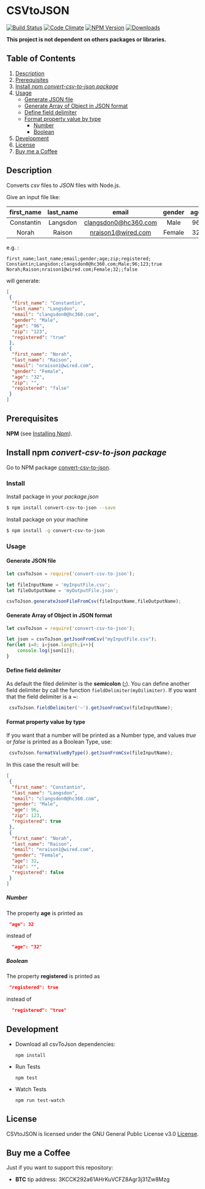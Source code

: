 # CSVtoJSON 
[![Build Status](https://travis-ci.org/iuccio/csvToJson.svg?branch=master)](https://travis-ci.org/iuccio/csvToJson) [![Code Climate](https://codeclimate.com/github/iuccio/csvToJson/badges/gpa.svg)](https://codeclimate.com/github/iuccio/csvToJson)
[![NPM Version](https://img.shields.io/npm/v/convert-csv-to-json.svg)](https://npmjs.org/package/convert-csv-to-json)
[![Downloads](https://img.shields.io/npm/dm/convert-csv-to-json.svg)](https://npmjs.org/package/convert-csv-to-json)

**This project is not dependent on others packages or libraries.**

## Table of Contents
1. [Description](#description)
1. [Prerequisites](#prerequisites)
1. [Install npm *convert-csv-to-json package*](#install-npm-convert-csv-to-json-package)
1. [Usage](#usage)
    * [Generate JSON file](#generate-json-file)
    * [Generate Array of Object in JSON format](#generate-array-of-object-in-json-format)
    * [Define field delimiter](#define-field-delimiter)
    * [Format property value by type](#format-property-value-by-type)
        * [Number](#number)
        * [Boolean](#boolean)
1. [Development](#development)
1. [License](#license)
1. [Buy me a Coffee](#buy-me-a-coffee)


## Description
Converts *csv* files to *JSON* files with Node.js. 

Give an input file like:

|first_name|last_name|email|gender|age|zip|registered|
|:----------:|:-------:|:---:|:----:|:---:|:---:|:---:|
|Constantin|Langsdon|clangsdon0@hc360.com|Male|96|123|true|
|Norah|Raison|nraison1@wired.com|Female|32| |false|

e.g. :
~~~
first_name;last_name;email;gender;age;zip;registered;
Constantin;Langsdon;clangsdon0@hc360.com;Male;96;123;true
Norah;Raison;nraison1@wired.com;Female;32;;false
~~~

will generate:


```json
[
 {
  "first_name": "Constantin",
  "last_name": "Langsdon",
  "email": "clangsdon0@hc360.com",
  "gender": "Male",
  "age": "96",
  "zip": "123",
  "registered": "true"
 },
 {
  "first_name": "Norah",
  "last_name": "Raison",
  "email": "nraison1@wired.com",
  "gender": "Female",
  "age": "32",
  "zip": "",
  "registered": "false"
 }
]
```

## Prerequisites
**NPM** (see [Installing Npm](https://docs.npmjs.com/getting-started/installing-node)).

## Install npm *convert-csv-to-json package*
Go to NPM package [convert-csv-to-json](https://www.npmjs.com/package/convert-csv-to-json).

### Install
Install package in your *package.json*
```bash
$ npm install convert-csv-to-json --save
```
Install package on your machine
```bash
$ npm install -g convert-csv-to-json
```

### Usage
#### Generate JSON file
```js
let csvToJson = require('convert-csv-to-json');

let fileInputName = 'myInputFile.csv'; 
let fileOutputName = 'myOutputFile.json';

csvToJson.generateJsonFileFromCsv(fileInputName,fileOutputName);
```
#### Generate Array of Object in JSON format
```js
let csvToJson = require('convert-csv-to-json');

let json = csvToJson.getJsonFromCsv("myInputFile.csv");
for(let i=0; i<json.length;i++){
    console.log(json[i]);
}
```
#### Define field delimiter
As default the filed delimiter is the **semicolon** (**;**). You can define another field delimiter 
by call the function ```fieldDelimiter(myDilimiter)```.
If you want that the field delimiter is a **~**:

```js
 csvToJson.fieldDelimiter('~').getJsonFromCsv(fileInputName);
```


#### Format property value by type
If you want that a number will be printed as a Number type, and values *true* or *false* is printed as a Boolean Type, use:
```js
 csvToJson.formatValueByType().getJsonFromCsv(fileInputName);
```
In this case the result will be: 

```json
[
 {
  "first_name": "Constantin",
  "last_name": "Langsdon",
  "email": "clangsdon0@hc360.com",
  "gender": "Male",
  "age": 96,
  "zip": 123,
  "registered": true
 },
 {
  "first_name": "Norah",
  "last_name": "Raison",
  "email": "nraison1@wired.com",
  "gender": "Female",
  "age": 32,
  "zip": "",
  "registered": false
 }
]
```
##### Number
The property **age** is printed as 
```json
 "age": 32
```
instead of
```json
  "age": "32"
 ```
##### Boolean
The property **registered** is printed as 
```json
 "registered": true
```
instead of
```json
  "registered": "true"
 ```

## Development
* Download all csvToJson dependencies:
    ~~~
    npm install
    ~~~
* Run Tests
    ~~~
    npm test
    ~~~
* Watch Tests
    ~~~
    npm run test-watch
    ~~~

## License
CSVtoJSON is licensed under the GNU General Public License v3.0 [License](LICENSE).

## Buy me a Coffee	
Just if you want to support this repository:	
   * **BTC** tip address: 3KCCK292a61AHrKuVCFZ8Agr3j31Zw8Mzg
